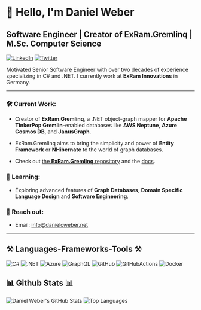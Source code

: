 
# 👋 Hello, I'm Daniel Weber

## Software Engineer | Creator of ExRam.Gremlinq | M.Sc. Computer Science

[![LinkedIn](https://img.shields.io/badge/LinkedIn-0077B5?style=for-the-badge&logo=linkedin&logoColor=white)](https://www.linkedin.com/in/danielcweber/)
[![Twitter](https://img.shields.io/badge/Twitter-1DA1F2?style=for-the-badge&logo=twitter&logoColor=white)](https://x.com/danielcweber)

Motivated Senior Software Engineer with over two decades of experience specializing in C# and .NET. I currently work at **ExRam Innovations** in Germany.

---

### 🛠️ Current Work:
- Creator of **ExRam.Gremlinq**, a .NET object-graph mapper for **Apache TinkerPop Gremlin**-enabled databases like **AWS Neptune**, **Azure Cosmos DB**, and **JanusGraph**. 

- ExRam.Gremlinq aims to bring the simplicity and power of **Entity Framework** or **NHibernate** to the world of graph databases.

- Check out [the **ExRam.Gremlinq** repository](https://github.com/Gremlinq/ExRam.Gremlinq) and the [docs](https://docs.gremlinq.net).

### 🌱 Learning:
- Exploring advanced features of **Graph Databases**, **Domain Specific Language Design** and **Software Engineering**.

### 📧 Reach out:
- Email: info@danielcweber.net
  
---

## ⚒️ Languages-Frameworks-Tools ⚒️
![C#](https://skillicons.dev/icons?i=cs)
![.NET](https://skillicons.dev/icons?i=dotnet)
![Azure](https://skillicons.dev/icons?i=azure)
![GraphQL](https://skillicons.dev/icons?i=graphql)
![GitHub](https://skillicons.dev/icons?i=github)
![GitHubActions](https://skillicons.dev/icons?i=githubactions)
![Docker](https://skillicons.dev/icons?i=docker)


## 📊 Github Stats 📊

![Daniel Weber's GitHub Stats](https://github-readme-stats.vercel.app/api?username=danielcweber&show_icons=true&theme=radical)
![Top Languages](https://github-readme-stats.vercel.app/api/top-langs/?username=danielcweber&show_icons=true&theme=radical)
